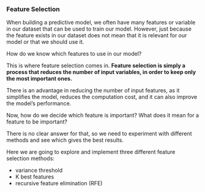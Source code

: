 ### Feature Selection

When building a predictive model, we often have many features or variable in our dataset that can be used to train our model. However, just because the feature exists in our dataset does not mean that it is relevant for our model or that we should use it.

How do we know which features to use in our model?

This is where feature selection comes in. **Feature selection is simply a process that reduces the number of input variables, in order to keep only the most important ones.**

There is an advantage in reducing the number of input features, as it simplifies the model, reduces the computation cost, and it can also improve the model’s performance.

Now, how do we decide which feature is important? What does it mean for a feature to be important?

There is no clear answer for that, so we need to experiment with different methods and see which gives the best results.

Here we are going to explore and implement three different feature selection methods:

* variance threshold
* K best features
* recursive feature elimination (RFE)
